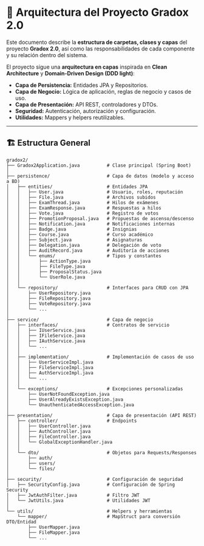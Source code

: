 # 📂 Arquitectura del Proyecto Gradox 2.0

Este documento describe la **estructura de carpetas, clases y capas** del proyecto **Gradox 2.0**, así como las responsabilidades de cada componente y su relación dentro del sistema.

El proyecto sigue una **arquitectura en capas** inspirada en **Clean Architecture** y **Domain-Driven Design (DDD light)**:
- **Capa de Persistencia:** Entidades JPA y Repositorios.
- **Capa de Negocio:** Lógica de aplicación, reglas de negocio y casos de uso.
- **Capa de Presentación:** API REST, controladores y DTOs.
- **Seguridad:** Autenticación, autorización y configuración.
- **Utilidades:** Mappers y helpers reutilizables.

---

## 🏗️ Estructura General

```plaintext
gradox2/
├── Gradox2Application.java          # Clase principal (Spring Boot)
│
├── persistence/                     # Capa de datos (modelo y acceso a BD)
│   ├── entities/                    # Entidades JPA
│   │   ├── User.java                # Usuario, roles, reputación
│   │   ├── File.java                # Archivos subidos
│   │   ├── ExamThread.java          # Hilos de exámenes
│   │   ├── ExamResponse.java        # Respuestas a hilos
│   │   ├── Vote.java                # Registro de votos
│   │   ├── PromotionProposal.java   # Propuestas de ascenso/descenso
│   │   ├── Notification.java        # Notificaciones internas
│   │   ├── Badge.java               # Insignias
│   │   ├── Course.java              # Curso académico
│   │   ├── Subject.java             # Asignaturas
│   │   ├── Delegation.java          # Delegación de voto
│   │   ├── AuditRecord.java         # Auditoría de acciones
│   │   └── enums/                   # Tipos y constantes
│   │       ├── ActionType.java
│   │       ├── FileType.java
│   │       ├── ProposalStatus.java
│   │       └── UserRole.java
│   │
│   └── repository/                  # Interfaces para CRUD con JPA
│       ├── UserRepository.java
│       ├── FileRepository.java
│       ├── VoteRepository.java
│       └── ...
│
├── service/                         # Capa de negocio
│   ├── interfaces/                  # Contratos de servicio
│   │   ├── IUserService.java
│   │   ├── IFileService.java
│   │   ├── IAuthService.java
│   │   └── ...
│   │
│   ├── implementation/              # Implementación de casos de uso
│   │   ├── UserServiceImpl.java
│   │   ├── FileServiceImpl.java
│   │   ├── AuthServiceImpl.java
│   │   └── ...
│   │
│   └── exceptions/                  # Excepciones personalizadas
│       ├── UserNotFoundException.java
│       ├── UserAlreadyExistsException.java
│       └── UnauthenticatedAccessException.java
│
├── presentation/                    # Capa de presentación (API REST)
│   ├── controller/                  # Endpoints
│   │   ├── UserController.java
│   │   ├── AuthController.java
│   │   ├── FileController.java
│   │   └── GlobalExceptionHandler.java
│   │
│   └── dto/                         # Objetos para Requests/Responses
│       ├── auth/
│       ├── users/
│       └── files/
│
├── security/                        # Configuración de seguridad
│   ├── SecurityConfig.java          # Configuración de Spring Security
│   ├── JwtAuthFilter.java           # Filtro JWT
│   └── JwtUtils.java                # Utilidades JWT
│
└── utils/                           # Helpers y herramientas
    └── mapper/                      # MapStruct para conversión DTO/Entidad
        ├── UserMapper.java
        ├── FileMapper.java
        └── ...
